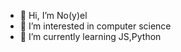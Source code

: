 - 👋 Hi, I’m No(y)el
- 👀 I’m interested in computer science
- 🌱 I’m currently learning JS,Python


<!---
name-Noelrs/name-Noelrs is a ✨ special ✨ repository because its `README.md` (this file) appears on your GitHub profile.
You can click the Preview link to take a look at your changes.
--->
